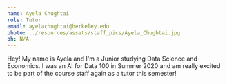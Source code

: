 ```yaml
---
name: Ayela Chughtai
role: Tutor
email: ayelachughtai@berkeley.edu
photo: ../resources/assets/staff_pics/Ayela_Chughtai.jpg
oh: N/A
---
```


Hey! My name is Ayela and I'm a Junior studying Data Science and Economics. I was an AI for Data 100 in Summer 2020 and am really excited to be part of the course staff again as a tutor this semester!
